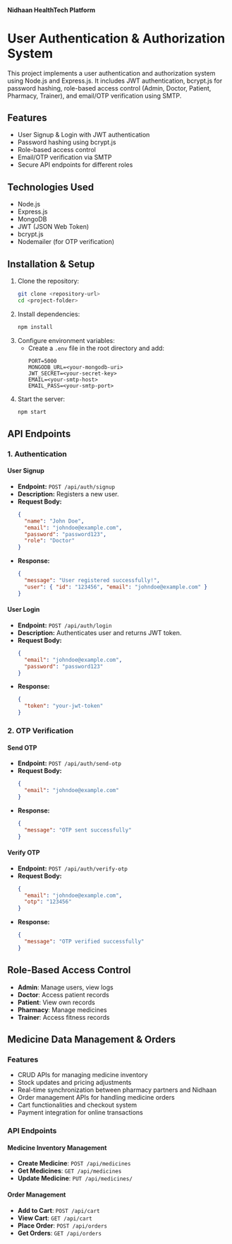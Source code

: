 #### Nidhaan HealthTech Platform


# User Authentication & Authorization System

This project implements a user authentication and authorization system using Node.js and Express.js. It includes JWT authentication, bcrypt.js for password hashing, role-based access control (Admin, Doctor, Patient, Pharmacy, Trainer), and email/OTP verification using SMTP.

## Features
- User Signup & Login with JWT authentication
- Password hashing using bcrypt.js
- Role-based access control
- Email/OTP verification via SMTP
- Secure API endpoints for different roles

## Technologies Used
- Node.js
- Express.js
- MongoDB
- JWT (JSON Web Token)
- bcrypt.js
- Nodemailer (for OTP verification)

## Installation & Setup
1. Clone the repository:
   ```sh
   git clone <repository-url>
   cd <project-folder>
   ```
2. Install dependencies:
   ```sh
   npm install
   ```
3. Configure environment variables:
   - Create a `.env` file in the root directory and add:
     ```env
     PORT=5000
     MONGODB_URL=<your-mongodb-uri>
     JWT_SECRET=<your-secret-key>
     EMAIL=<your-smtp-host>
     EMAIL_PASS=<your-smtp-port>
     ```
4. Start the server:
   ```sh
   npm start
   ```

## API Endpoints
### 1. Authentication
#### **User Signup**
- **Endpoint:** `POST /api/auth/signup`
- **Description:** Registers a new user.
- **Request Body:**
  ```json
  {
    "name": "John Doe",
    "email": "johndoe@example.com",
    "password": "password123",
    "role": "Doctor"
  }
  ```
- **Response:**
  ```json
  {
    "message": "User registered successfully!",
    "user": { "id": "123456", "email": "johndoe@example.com" }
  }
  ```

#### **User Login**
- **Endpoint:** `POST /api/auth/login`
- **Description:** Authenticates user and returns JWT token.
- **Request Body:**
  ```json
  {
    "email": "johndoe@example.com",
    "password": "password123"
  }
  ```
- **Response:**
  ```json
  {
    "token": "your-jwt-token"
  }
  ```

### 2. OTP Verification
#### **Send OTP**
- **Endpoint:** `POST /api/auth/send-otp`
- **Request Body:**
  ```json
  {
    "email": "johndoe@example.com"
  }
  ```
- **Response:**
  ```json
  {
    "message": "OTP sent successfully"
  }
  ```

#### **Verify OTP**
- **Endpoint:** `POST /api/auth/verify-otp`
- **Request Body:**
  ```json
  {
    "email": "johndoe@example.com",
    "otp": "123456"
  }
  ```
- **Response:**
  ```json
  {
    "message": "OTP verified successfully"
  }
  ```

## Role-Based Access Control
- **Admin**: Manage users, view logs
- **Doctor**: Access patient records
- **Patient**: View own records
- **Pharmacy**: Manage medicines
- **Trainer**: Access fitness records



## Medicine Data Management & Orders

### Features
- CRUD APIs for managing medicine inventory
- Stock updates and pricing adjustments
- Real-time synchronization between pharmacy partners and Nidhaan
- Order management APIs for handling medicine orders
- Cart functionalities and checkout system
- Payment integration for online transactions

### API Endpoints
#### **Medicine Inventory Management**
- **Create Medicine**: `POST /api/medicines`
- **Get Medicines**: `GET /api/medicines`
- **Update Medicine**: `PUT /api/medicines/`

#### **Order Management**
- **Add to Cart**: `POST /api/cart`
- **View Cart**: `GET /api/cart`
- **Place Order**: `POST /api/orders`
- **Get Orders**: `GET /api/orders`


